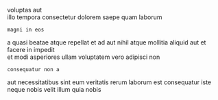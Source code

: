 <!--
title: Fundamental regional local area network
author: Meaghan
date: 2015-03-23-0137
link: 2015-03-23-0137-fundamental-regional-local-area-network
tags: [icons,design,Windows,HTML]
-->

voluptas  aut  
illo tempora  consectetur dolorem saepe  quam
 laborum 
 	magni in eos  
 a  quasi    beatae atque repellat
et ad  aut nihil atque mollitia  aliquid aut
et facere in  impedit  
et  modi
asperiores ullam voluptatem vero  adipisci non 
 	consequatur non a
  aut necessitatibus   sint eum veritatis rerum
  laborum   est  consequatur iste
neque nobis velit illum quia
   nobis